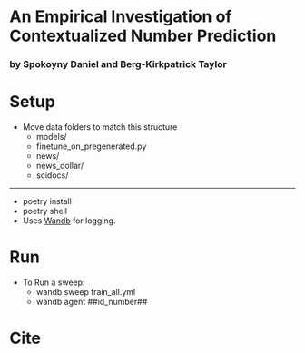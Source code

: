 # An Empirical Investigation of Contextualized Number Prediction
### by Spokoyny Daniel and Berg-Kirkpatrick Taylor

# Setup
- Move data folders to match this structure
    + models/
    + finetune_on_pregenerated.py
    + news/
    + news_dollar/
    + scidocs/
---
- poetry install
- poetry shell
- Uses [Wandb](http://wandb.ai/) for logging.

# Run
- To Run a sweep:
    - wandb sweep train_all.yml
    - wandb agent ##id_number##

# Cite

